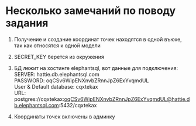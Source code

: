 # Несколько замечаний по поводу задания

1. Получение и создание координат точек находятся в одной въюхе, так как относятся к одной модели
2. SECRET_KEY берется из окружения

3. БД лежит на хостинге elephantsql, вот данные для подключения: <br/>
    SERVER: hattie.db.elephantsql.com <br/>
    PASSWORD: 	oqCSv6WipENXnvbZRnnJpZ6ExYvqmdUL <br/>
    User & Default database: cqxtekax <br/>
    URL: postgres://cqxtekax:oqCSv6WipENXnvbZRnnJpZ6ExYvqmdUL@hattie.db.elephantsql.com:5432/cqxtekax
   
4. Координаты точек включены в админку
   
